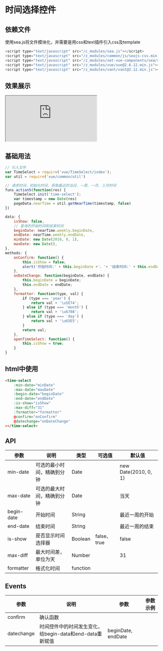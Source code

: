 # 时间选择控件

## 依赖文件
使用sea.js将文件模块化，并需要是用css和text插件引入css及template
```js
<script type="text/javascript" src="/c_modules/sea.js"></script>
<script type="text/javascript" src="/z_modules/common/js/seajs-css.min.js"></script>
<script type="text/javascript" src="/z_modules/xet-vue-components/sea/seajs-text.js"></script>
<script type="text/javascript" src="/z_modules/vue/vue@2.6.12.min.js"></script>
<script type="text/javascript" src="/z_modules/vant/vant@2.12.min.js"></script>
```

## 效果展示
<iframe class="iframeBox" src="https://qing-1258827329.cos.ap-beijing.myqcloud.com/componet/TimeSelect/demo/demo.html"></iframe>


## 基础用法
```js
// 引入文件
var TimeSelect = require('vue/TimeSelect/index');
var util = require('vue/common/util')

// 请求时间，初始化时间，获取最近的当日、一周、一月、三月时间
funs.action5(function(res) {
    TimeSelect.init('time-select');
    var timestamp = new Date(res)
    pageData.nearTime = util.getNearTime(timestamp, false)
})

data: {
    isShow: false,
    // 查询的开始时间和结束时间
    beginDate: nearTime.weekly.beginDate,
    endDate: nearTime.weekly.endDate,
    minDate: new Date(2010, 0, 1),
    maxDate: new Date(),
},
methods: {
    onConfirm: function() {
        this.isShow = false;
        alert('开始时间:' + this.beginDate +'、'+ '结束时间:' + this.endDate);
    },
    onDateChange: function(beginDate, endDate) {
        this.beginDate = beginDate;
        this.endDate = endDate;
    },
    formatter: function(type, val) {
        if (type === 'year') {
            return val + '\u5E74';
        } else if (type === 'month') {
            return val + '\u6708';
        } else if (type === 'day') {
            return val + '\u65E5';
        }
        return val;
    },
    openTimeSelect: function() {
        this.isShow = true;
    }
}


```
## html中使用
```html
<time-select
    :min-date="minDate" 
    :max-date="maxDate" 
    :begin-date="beginDate" 
    :end-date="endDate"
    :is-show="isShow"
    :max-diff="31"
    :formatter="formatter" 
    @confirm="onConfirm"
    @datechange="onDateChange"
></time-select>
```
## API

| 参数    | 说明   | 类型    | 可选值                                             | 默认值  |
| ------- | ------ | ------- | -------------------------------------------------- | ------- |
| min-date    | 可选的最小时间，精确到分钟   | Date  || new Date(2010, 0, 1) |
| max-date    | 可选的最大时间，精确到分钟   | Date  || 当天 |
| begin-date | 开始时间 | String || 最近一周的开始   |
| end-date | 结束时间 | String || 最近一周的结束   |
| is-show | 是否显示时间选择器 | Boolean |false、true| false |
| max-diff | 最大时间差，单位为天 | Number || 31 |
| formatter | 格式化时间 | function | | |



## Events

| 参数    | 说明   | 参数 | 参数示例 |
| ------- | ------ | ------- | ------- |
| confirm | 确认函数 |  | |
| datechange | 时间控件中的时间发生变化，给begin-data和end-data重新赋值 | beginDate, endDate |
